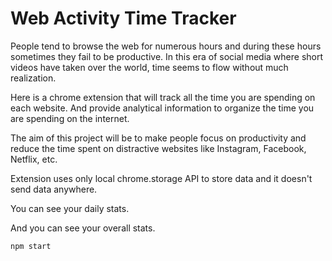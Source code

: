 # Web Activity Time Tracker 

People tend to browse the web for numerous hours and during these hours sometimes they fail to be productive. In this era of social media where short videos have taken over the world, time seems to flow without much realization. 

 Here is a chrome extension that will track all the time you are spending on each website. And provide analytical information to organize the time you are spending on the internet. 

 

The aim of this project will be to make people focus on productivity and reduce the time spent on distractive websites like Instagram, Facebook, Netflix, etc.

Extension uses only local  chrome.storage API to store data and it doesn't send data anywhere.



You can see your daily stats.



And you can see your overall stats.





```npm start```


